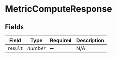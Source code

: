 # MetricComputeResponse


## Fields

| Field              | Type               | Required           | Description        |
| ------------------ | ------------------ | ------------------ | ------------------ |
| `result`           | *number*           | :heavy_minus_sign: | N/A                |